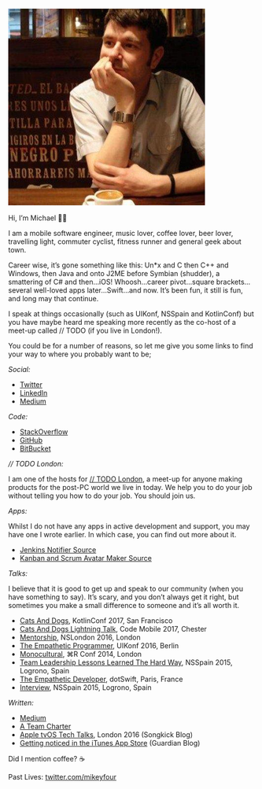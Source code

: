 ![A Photo Of Me Drinking Coffee](https://github.com/michael-r-may/michael-r-may.github.io/blob/master/me.jpeg)

Hi, I’m Michael 👋🏻

I am a mobile software engineer, music lover, coffee lover, beer lover, travelling light, commuter cyclist, fitness runner and general geek about town.

Career wise, it’s gone something like this: Un*x and C then C++ and Windows, then Java and onto J2ME before Symbian (shudder), a smattering of C# and then…iOS! Whoosh…career pivot…square brackets…several well-loved apps later…Swift…and now. It’s been fun, it still is fun, and long may that continue.

I speak at things occasionally (such as UIKonf, NSSpain and KotlinConf) but you have maybe heard me speaking more recently as the co-host of a meet-up called // TODO  (if you live in London!).

You could be for a number of reasons, so let me give you some links to find your way to where you probably want to be;

*Social:*
* [Twitter](https://www.twitter.com/codermay)
* [LinkedIn](https://www.linkedin.com/in/may-michael/)
* [Medium](https://medium.com/@michael_may)

*Code:*
* [StackOverflow](https://stackoverflow.com/users/593632/michael)
* [GitHub](https://github.com/michael-r-may)
* [BitBucket](https://bitbucket.org/fourapps/)

*// TODO London:*

I am one of the hosts for [// TODO London](http://todo-london.com/), a meet-up for anyone making products for the post-PC world we live in today. We help you to do your job without telling you how to do your job. You should join us.

*Apps:*

Whilst I do not have any apps in active development and support, you may have one I wrote earlier. In which case, you can find out more about it.
* [Jenkins Notifier Source](https://bitbucket.org/fourapps/jenkinsnotifier/overview) 
* [Kanban and Scrum Avatar Maker Source](https://bitbucket.org/michael_r_may/kanban-avatar-maker)

*Talks:*

I believe that it is good to get up and speak to our community (when you have something to say). It’s scary, and you don’t always get it right, but sometimes you make a small difference to someone and it’s all worth it.
* [Cats And Dogs](https://www.youtube.com/watch?v=nqyFUw8c3NI), KotlinConf 2017, San Francisco
* [Cats And Dogs Lightning Talk](https://www.youtube.com/watch?v=OyM7JBXPrGk), Code Mobile 2017, Chester
* [Mentorship](https://vimeo.com/193556806), NSLondon 2016, London
* [The Empathetic Programmer](https://www.youtube.com/watch?v=hXo6CWTmb9c), UIKonf 2016, Berlin
* [Monocultural](https://www.youtube.com/watch?v=yP5KWNLHD6Y), ⌘R Conf 2014, London
* [Team Leadership Lessons Learned The Hard Way](https://www.youtube.com/watch?v=vwXujZRFMrY), NSSpain 2015, Logrono, Spain
* [The Empathetic Developer](https://www.dotconferences.com/2016/01/michael-may-the-empathetic-developer), dotSwift, Paris, France
* [Interview](http://Michael%20May%20(@CoderMay)%20interview%20-%20NSSpain%202015), NSSpain 2015, Logrono, Spain

*Written:*
* [Medium](https://medium.com/@michael_may)
* [A Team Charter](https://medium.com/bbc-design-engineering/writing-a-team-charter-9ba3292a9775)
* [Apple tvOS Tech Talks](https://devblog.songkick.com/apple-tvos-tech-talks-london-2016-d5a9fa9a7424), London 2016 (Songkick Blog)
* [Getting noticed in the iTunes App Store](https://www.theguardian.com/info/developer-blog/2011/mar/15/app-store-marketing) (Guardian Blog)

Did I mention coffee? ☕

Past Lives:
[twitter.com/mikeyfour](https://twitter.com/mikeyfour)

